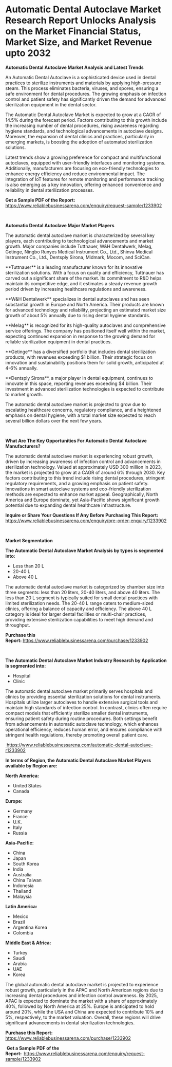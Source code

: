<p><h1>Automatic Dental Autoclave Market Research Report Unlocks Analysis on the Market Financial Status, Market Size, and Market Revenue upto 2032</h1></p><p><strong>Automatic Dental Autoclave Market Analysis and Latest Trends</strong></p>
<p><p>An Automatic Dental Autoclave is a sophisticated device used in dental practices to sterilize instruments and materials by applying high-pressure steam. This process eliminates bacteria, viruses, and spores, ensuring a safe environment for dental procedures. The growing emphasis on infection control and patient safety has significantly driven the demand for advanced sterilization equipment in the dental sector.</p><p>The Automatic Dental Autoclave Market is expected to grow at a CAGR of 14.5% during the forecast period. Factors contributing to this growth include the increasing number of dental procedures, rising awareness regarding hygiene standards, and technological advancements in autoclave designs. Moreover, the expansion of dental clinics and practices, particularly in emerging markets, is boosting the adoption of automated sterilization solutions.</p><p>Latest trends show a growing preference for compact and multifunctional autoclaves, equipped with user-friendly interfaces and monitoring systems. Additionally, manufacturers are focusing on eco-friendly technologies to enhance energy efficiency and reduce environmental impact. The integration of IoT features for remote monitoring and performance tracking is also emerging as a key innovation, offering enhanced convenience and reliability in dental sterilization processes.</p></p>
<p><strong>Get a Sample PDF of the Report:&nbsp;</strong> <a href="https://www.reliablebusinessarena.com/enquiry/request-sample/1233902?utm_campaign=3312&utm_medium=2&utm_source=Github&utm_content=ia&utm_term=14042025&utm_id=automatic-dental-autoclave">https://www.reliablebusinessarena.com/enquiry/request-sample/1233902</a></p>
<p>&nbsp;</p>
<p><strong>Automatic Dental Autoclave Major Market Players</strong></p>
<p><p>The automatic dental autoclave market is characterized by several key players, each contributing to technological advancements and market growth. Major companies include Tuttnauer, W&H Dentalwerk, Melag, Getinge, Ningbo Runyes Medical Instrument Co., Ltd., Shinva Medical Instrument Co., Ltd., Dentsply Sirona, Midmark, Mocom, and SciCan.</p><p>**Tuttnauer** is a leading manufacturer known for its innovative sterilization solutions. With a focus on quality and efficiency, Tuttnauer has carved out a significant share of the market. Its commitment to R&D helps maintain its competitive edge, and it estimates a steady revenue growth period driven by increasing healthcare regulations and awareness.</p><p>**W&H Dentalwerk** specializes in dental autoclaves and has seen substantial growth in Europe and North America. Their products are known for advanced technology and reliability, projecting an estimated market size growth of about 5% annually due to rising dental hygiene standards.</p><p>**Melag** is recognized for its high-quality autoclaves and comprehensive service offerings. The company has positioned itself well within the market, expecting continued expansion in response to the growing demand for reliable sterilization equipment in dental practices.</p><p>**Getinge** has a diversified portfolio that includes dental sterilization products, with revenues exceeding $1 billion. Their strategic focus on innovation and sustainability positions them for solid growth, anticipated at 4-6% annually.</p><p>**Dentsply Sirona**, a major player in dental equipment, continues to innovate in this space, reporting revenues exceeding $4 billion. Their investment in advanced sterilization technologies is expected to contribute to market growth.</p><p>The automatic dental autoclave market is projected to grow due to escalating healthcare concerns, regulatory compliance, and a heightened emphasis on dental hygiene, with a total market size expected to reach several billion dollars over the next few years.</p></p>
<p>&nbsp;</p>
<p><strong>What Are The Key Opportunities For Automatic Dental Autoclave Manufacturers?</strong></p>
<p><p>The automatic dental autoclave market is experiencing robust growth, driven by increasing awareness of infection control and advancements in sterilization technology. Valued at approximately USD 300 million in 2023, the market is projected to grow at a CAGR of around 6% through 2030. Key factors contributing to this trend include rising dental procedures, stringent regulatory requirements, and a growing emphasis on patient safety. Innovations in smart autoclave systems and eco-friendly sterilization methods are expected to enhance market appeal. Geographically, North America and Europe dominate, yet Asia-Pacific shows significant growth potential due to expanding dental healthcare infrastructure.</p></p>
<p><strong>Inquire or Share Your Questions If Any Before Purchasing This Report:</strong> <a href="https://www.reliablebusinessarena.com/enquiry/pre-order-enquiry/1233902?utm_campaign=3312&utm_medium=2&utm_source=Github&utm_content=ia&utm_term=14042025&utm_id=automatic-dental-autoclave">https://www.reliablebusinessarena.com/enquiry/pre-order-enquiry/1233902</a></p>
<p>&nbsp;</p>
<p><strong>Market Segmentation</strong></p>
<p><strong>The Automatic Dental Autoclave Market Analysis by types is segmented into:</strong></p>
<p><ul><li>Less than 20 L</li><li>20-40 L</li><li>Above 40 L</li></ul></p>
<p><p>The automatic dental autoclave market is categorized by chamber size into three segments: less than 20 liters, 20-40 liters, and above 40 liters. The less than 20 L segment is typically suited for small dental practices with limited sterilization needs. The 20-40 L range caters to medium-sized clinics, offering a balance of capacity and efficiency. The above 40 L category is ideal for larger dental facilities or multi-chair practices, providing extensive sterilization capabilities to meet high demand and throughput.</p></p>
<p><strong>Purchase this Report:&nbsp;</strong><a href="https://www.reliablebusinessarena.com/purchase/1233902?utm_campaign=3312&utm_medium=2&utm_source=Github&utm_content=ia&utm_term=14042025&utm_id=automatic-dental-autoclave">https://www.reliablebusinessarena.com/purchase/1233902</a></p>
<p>&nbsp;</p>
<p><strong>The Automatic Dental Autoclave Market Industry Research by Application is segmented into:</strong></p>
<p><ul><li>Hospital</li><li>Clinic</li></ul></p>
<p><p>The automatic dental autoclave market primarily serves hospitals and clinics by providing essential sterilization solutions for dental instruments. Hospitals utilize larger autoclaves to handle extensive surgical tools and maintain high standards of infection control. In contrast, clinics often require compact models that efficiently sterilize smaller dental instruments, ensuring patient safety during routine procedures. Both settings benefit from advancements in automatic autoclave technology, which enhances operational efficiency, reduces human error, and ensures compliance with stringent health regulations, thereby promoting overall patient care.</p></p>
<p><a href="https://www.reliablebusinessarena.com/automatic-dental-autoclave-r1233902?utm_campaign=3312&utm_medium=2&utm_source=Github&utm_content=ia&utm_term=14042025&utm_id=automatic-dental-autoclave">&nbsp;https://www.reliablebusinessarena.com/automatic-dental-autoclave-r1233902</a></p>
<p><strong>In terms of Region, the Automatic Dental Autoclave Market Players available by Region are:</strong></p>
<p>
    <p> <strong> North America: </strong>
        <ul>
            <li>United States</li>
            <li>Canada</li>
        </ul>
        </p> 
    <p> <strong> Europe: </strong>
        <ul>
            <li>Germany</li>
            <li>France</li>
            <li>U.K.</li>
            <li>Italy</li>
            <li>Russia</li>
        </ul>
        </p> 
    <p> <strong> Asia-Pacific: </strong>
        <ul>
            <li>China</li>
            <li>Japan</li>
            <li>South Korea</li>
            <li>India</li>
            <li>Australia</li>
            <li>China Taiwan</li>
            <li>Indonesia</li>
            <li>Thailand</li>
            <li>Malaysia</li>
        </ul>
        </p> 
    <p> <strong> Latin America: </strong>
        <ul>
            <li>Mexico</li>
            <li>Brazil</li>
            <li>Argentina Korea</li>
            <li>Colombia</li>
        </ul>
        </p> 
    <p> <strong> Middle East & Africa: </strong>
        <ul>
            <li>Turkey</li>
            <li>Saudi</li>
            <li>Arabia</li>
            <li>UAE</li>
            <li>Korea</li>
        </ul>
    </p>
    </p>
<p><p>The global automatic dental autoclave market is projected to experience robust growth, particularly in the APAC and North American regions due to increasing dental procedures and infection control awareness. By 2025, APAC is expected to dominate the market with a share of approximately 40%, followed by North America at 25%. Europe is anticipated to hold around 20%, while the USA and China are expected to contribute 10% and 5%, respectively, to the market valuation. Overall, these regions will drive significant advancements in dental sterilization technologies.</p></p>
<p><strong>Purchase this Report: </strong><a href="https://www.reliablebusinessarena.com/purchase/1233902?utm_campaign=3312&utm_medium=2&utm_source=Github&utm_content=ia&utm_term=14042025&utm_id=automatic-dental-autoclave">https://www.reliablebusinessarena.com/purchase/1233902</a></p>
<p>&nbsp;<strong>Get a Sample PDF of the Report:&nbsp;&nbsp;</strong><a href="https://www.reliablebusinessarena.com/enquiry/request-sample/1233902?utm_campaign=3312&utm_medium=2&utm_source=Github&utm_content=ia&utm_term=14042025&utm_id=automatic-dental-autoclave">https://www.reliablebusinessarena.com/enquiry/request-sample/1233902</a></p>
<p><strong></strong></p>
<p><p></p><p></p><p></p></p>
